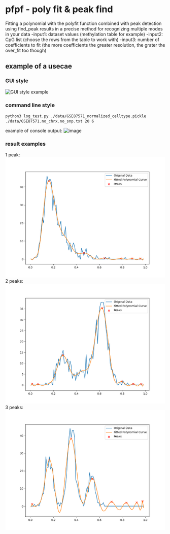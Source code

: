 # pfpf - poly fit & peak find 
Fitting a polynomial with the polyfit function combined with peak detection using find_peak results in a precise method for recognizing multiple modes in your data
-input1: dataset values (methylation table for example)
-input2: CpG list (choose the rows from the table to work with)
-input3: number of coefficients to fit (the more coefficients the greater resolution, the grater the over_fit too though)

## example of a usecae
### GUI style
![GUI style example](https://github.com/noadrow/pfpf/blob/main/20231013000736.gif?raw=true)

### command line style
```
python3 log_test.py ./data/GSE87571_normalized_celltype.pickle ./data/GSE87571.no_chrx.no_snp.txt 20 6
```
example of console output:
![image](https://github.com/noadrow/pfpf/assets/105928017/92074fa0-2870-4ef3-91fb-3f14f8faa368)

### result examples
1 peak:
![image](https://github.com/noadrow/pfpf/blob/main/results_poly/cg00419321_1.png?raw=true)
2 peaks:
![image](https://github.com/noadrow/pfpf/blob/main/results_poly/cg00308130_2.png?raw=true)
3 peaks:
![image](https://github.com/noadrow/pfpf/blob/main/results_poly/cg01091514_3.png?raw=true)

